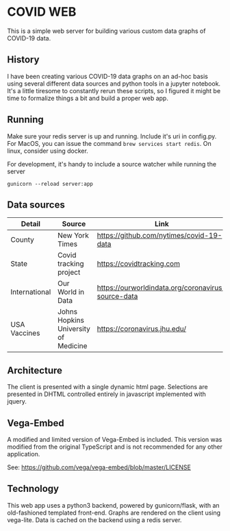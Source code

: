 # COVID WEB

This is a simple web server for building various custom data graphs of COVID-19 data.

## History

I have been creating various COVID-19 data graphs on an ad-hoc basis
using several different data sources and python tools in a jupyter notebook.
It's a little tiresome to constantly rerun these scripts, so I figured it
might be time to formalize things a bit and build a proper web app.

## Running

Make sure your redis server is up and running. Include it's uri in config.py.
For MacOS, you can issue the command ```brew services start redis```.
On linux, consider using docker.

For development, it's handy to include a source watcher while running the server
```
gunicorn --reload server:app
```

## Data sources

Detail | Source | Link
-- | -- | ---
County | New York Times | https://github.com/nytimes/covid-19-data
State | Covid tracking project | https://covidtracking.com
International | Our World in Data | https://ourworldindata.org/coronavirus-source-data
USA Vaccines | Johns Hopkins University of Medicine | https://coronavirus.jhu.edu/

## Architecture

The client is presented with a single dynamic html page. Selections are
presented in DHTML controlled entirely in javascript implemented with jquery.

## Vega-Embed

A modified and limited version of Vega-Embed is included. This version
was modified from the original TypeScript and is not recommended for
any other application.

See: https://github.com/vega/vega-embed/blob/master/LICENSE

## Technology

This web app uses a python3 backend, powered by gunicorn/flask, with an 
old-fashioned templated front-end. Graphs are rendered on the client using 
vega-lite. Data is cached on the backend using a redis server.